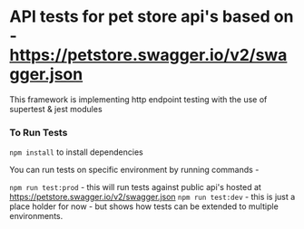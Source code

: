 # API tests for pet store api's based on - https://petstore.swagger.io/v2/swagger.json

This framework is implementing http endpoint testing with the use of supertest & jest modules


### To Run Tests
`npm install` to install dependencies

You can run tests on specific environment by running commands -

`npm run test:prod` - this will run tests against public api's hosted at https://petstore.swagger.io/v2/swagger.json
`npm run test:dev`  - this is just a place holder for now - but shows how tests can be extended to multiple environments.